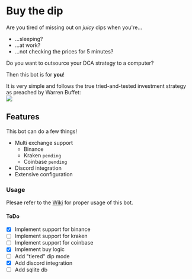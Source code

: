# Buy the dip
Are you tired of missing out on *juicy* dips when you're...
 - ...sleeping?  
 - ...at work?
 - ...not checking the prices for 5 minutes?

Do you want to outsource your DCA strategy to a computer?

Then this bot is for **you**!  

It is very simple and follows the true tried-and-tested investment strategy as preached by Warren Buffet:  
![](https://i.imgur.com/olZZatY.png)

## Features
This bot can do a few things!
 - Multi exchange support
    - Binance
    - Kraken `pending` 
    - Coinbase `pending`
 - Discord integration
 - Extensive configuration

### Usage
Plesae refer to the [Wiki](https://github.com/ThisIsntTheWay/buy-the-dip/wiki) for proper usage of this bot.
  
#### ToDo
- [X] Implement support for binance
- [ ] Implement support for kraken
- [ ] Implement support for coinbase
- [X] Implement buy logic
- [ ] Add "tiered" dip mode
- [X] Add discord integration
- [ ] Add sqlite db
